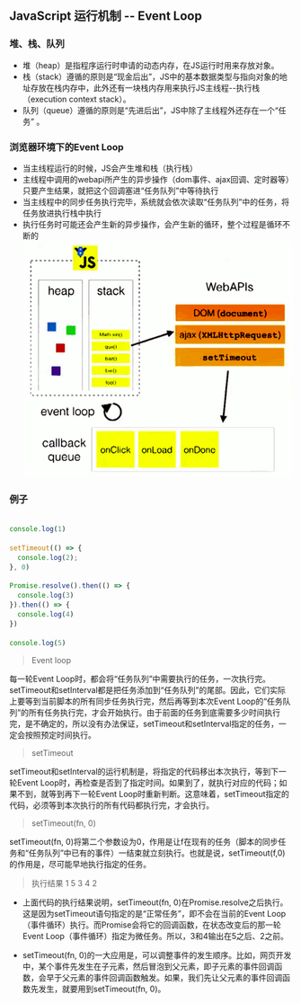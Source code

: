 ## JavaScript 运行机制 -- Event Loop

### 堆、栈、队列
* 堆（heap）是指程序运行时申请的动态内存，在JS运行时用来存放对象。
* 栈（stack）遵循的原则是“现金后出”，JS中的基本数据类型与指向对象的地址存放在栈内存中，此外还有一块栈内存用来执行JS主线程--执行栈（execution context stack）。
* 队列（queue）遵循的原则是“先进后出”，JS中除了主线程外还存在一个“任务” 。


### 浏览器环境下的Event Loop
* 当主线程运行的时候，JS会产生堆和栈（执行栈）
* 主线程中调用的webapi所产生的异步操作（dom事件、ajax回调、定时器等）只要产生结果，就把这个回调塞进“任务队列”中等待执行
* 当主线程中的同步任务执行完毕，系统就会依次读取“任务队列”中的任务，将任务放进执行栈中执行
* 执行任务时可能还会产生新的异步操作，会产生新的循环，整个过程是循环不断的
![EventLoop](/source/img/javascript/event-loop.png)

### 例子

```javascript

console.log(1)

setTimeout(() => {
  console.log(2);
}, 0)

Promise.resolve().then(() => {
  console.log(3)
}).then(() => {
  console.log(4)
})

console.log(5)

```

>  Event loop

每一轮Event Loop时，都会将“任务队列”中需要执行的任务，一次执行完。setTimeout和setInterval都是把任务添加到“任务队列”的尾部。因此，它们实际上要等到当前脚本的所有同步任务执行完，然后再等到本次Event Loop的“任务队列”的所有任务执行完，才会开始执行。由于前面的任务到底需要多少时间执行完，是不确定的，所以没有办法保证，setTimeout和setInterval指定的任务，一定会按照预定时间执行。

> setTimeout

setTimeout和setInterval的运行机制是，将指定的代码移出本次执行，等到下一轮Event Loop时，再检查是否到了指定时间。如果到了，就执行对应的代码；如果不到，就等到再下一轮Event Loop时重新判断。这意味着，setTimeout指定的代码，必须等到本次执行的所有代码都执行完，才会执行。


> setTimeout(fn, 0)

setTimeout(fn, 0)将第二个参数设为0，作用是让f在现有的任务（脚本的同步任务和“任务队列”中已有的事件）一结束就立刻执行。也就是说，setTimeout(f,0)的作用是，尽可能早地执行指定的任务。

> 执行结果 1 5 3 4 2

* 上面代码的执行结果说明，setTimeout(fn, 0)在Promise.resolve之后执行。这是因为setTimeout语句指定的是“正常任务”，即不会在当前的Event Loop（事件循环）执行。而Promise会将它的回调函数，在状态改变后的那一轮Event Loop（事件循环）指定为微任务。所以，3和4输出在5之后、2之前。

* setTimeout(fn, 0)的一大应用是，可以调整事件的发生顺序。比如，网页开发中，某个事件先发生在子元素，然后冒泡到父元素，即子元素的事件回调函数，会早于父元素的事件回调函数触发。如果，我们先让父元素的事件回调函数先发生，就要用到setTimeout(fn, 0)。  
